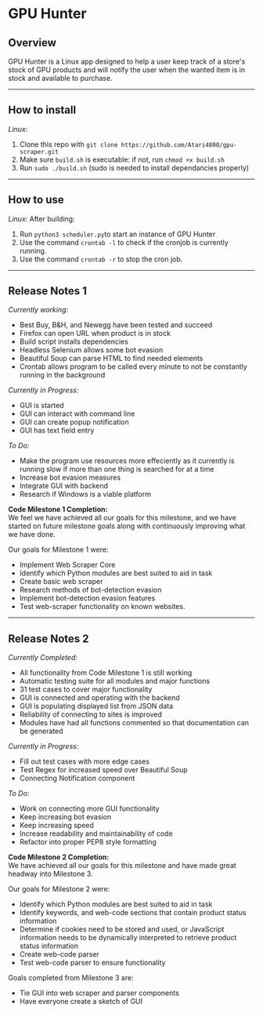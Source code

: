 # GPU Hunter
## Overview
GPU Hunter is a Linux app designed to help a user keep track of a store's stock of GPU products and will notify the user when the wanted item is in stock and available to purchase.

-----

## How to install
*Linux*:  
1. Clone this repo with `git clone https://github.com/Atari4800/gpu-scraper.git`  
2. Make sure `build.sh` is executable: if not, run `chmod +x build.sh`   
2. Run `sudo ./build.sh` (sudo is needed to install dependancies properly) 

-----------

## How to use
*Linux*:
After building:
1. Run `python3 scheduler.py`to start an instance of GPU Hunter
2. Use the command `crontab -l` to check if the cronjob is currently running.
4. Use the command `crontab -r` to stop the cron job. 

---------

## Release Notes 1

*Currently working:*
- Best Buy, B&H, and Newegg have been tested and succeed
- Firefox can open URL when product is in stock
- Build script installs dependencies
- Headless Selenium allows some bot evasion
- Beautiful Soup can parse HTML to find needed elements
- Crontab allows program to be called every minute to not be constantly running in the background

*Currently in Progress:*
- GUI is started
- GUI can interact with command line
- GUI can create popup notification
- GUI has text field entry

*To Do:*
- Make the program use resources more effeciently as it currently is running slow if more than one thing is searched for at a time
- Increase bot evasion measures
- Integrate GUI with backend
- Research if Windows is a viable platform

**Code Milestone 1 Completion:**  
We feel we have achieved all our goals for this milestone, and we have started on future milestone goals along with continuously improving what we have done.

Our goals for Milestone 1 were:
- Implement Web Scraper Core
- Identify which Python modules are best suited to aid in task
- Create basic web scraper
- Research methods of bot-detection evasion
- Implement bot-detection evasion features
- Test web-scraper functionality on known websites.

----------------------------------

## Release Notes 2

*Currently Completed:*
- All functionality from Code Milestone 1 is still working
- Automatic testing suite for all modules and major functions
- 31 test cases to cover major functionality
- GUI is connected and operating with the backend
- GUI is populating displayed list from JSON data
- Reliability of connecting to sites is improved
- Modules have had all functions commented so that documentation can be generated

*Currently in Progress:*
- Fill out test cases with more edge cases
- Test Regex for increased speed over Beautiful Soup
- Connecting Notification component

*To Do:*
- Work on connecting more GUI functionality
- Keep increasing bot evasion
- Keep increasing speed
- Increase readability and maintainability of code
- Refactor into proper PEP8 style formatting


**Code Milestone 2 Completion:**  
We have achieved all our goals for this milestone and have made great headway into Milestone 3.

Our goals for Milestone 2 were:
- Identify which Python modules are best suited to aid in task
- Identify keywords, and web-code sections that contain product status information
- Determine if cookies need to be stored and used, or JavaScript information needs to be dynamically interpreted to retrieve product status information
- Create web-code parser
- Test web-code parser to ensure functionality

Goals completed from Milestone 3 are:
 - Tie GUI into web scraper and parser components
 - Have everyone create a sketch of GUI


